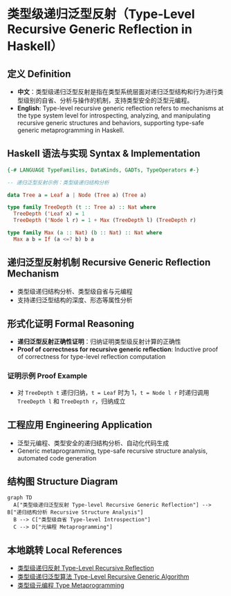 # 类型级递归泛型反射（Type-Level Recursive Generic Reflection in Haskell）

## 定义 Definition

- **中文**：类型级递归泛型反射是指在类型系统层面对递归泛型结构和行为进行类型级别的自省、分析与操作的机制，支持类型安全的泛型元编程。
- **English**: Type-level recursive generic reflection refers to mechanisms at the type system level for introspecting, analyzing, and manipulating recursive generic structures and behaviors, supporting type-safe generic metaprogramming in Haskell.

## Haskell 语法与实现 Syntax & Implementation

```haskell
{-# LANGUAGE TypeFamilies, DataKinds, GADTs, TypeOperators #-}

-- 递归泛型反射示例：类型级递归结构分析

data Tree a = Leaf a | Node (Tree a) (Tree a)

type family TreeDepth (t :: Tree a) :: Nat where
  TreeDepth ('Leaf x) = 1
  TreeDepth ('Node l r) = 1 + Max (TreeDepth l) (TreeDepth r)

type family Max (a :: Nat) (b :: Nat) :: Nat where
  Max a b = If (a <=? b) b a
```

## 递归泛型反射机制 Recursive Generic Reflection Mechanism

- 类型级递归结构分析、类型级自省与元编程
- 支持递归泛型结构的深度、形态等属性分析

## 形式化证明 Formal Reasoning

- **递归泛型反射正确性证明**：归纳证明类型级反射计算的正确性
- **Proof of correctness for recursive generic reflection**: Inductive proof of correctness for type-level reflection computation

### 证明示例 Proof Example

- 对 `TreeDepth t` 递归归纳，`t = Leaf` 时为 1，`t = Node l r` 时递归调用 `TreeDepth l` 和 `TreeDepth r`，归纳成立

## 工程应用 Engineering Application

- 泛型元编程、类型安全的递归结构分析、自动化代码生成
- Generic metaprogramming, type-safe recursive structure analysis, automated code generation

## 结构图 Structure Diagram

```mermaid
graph TD
  A["类型级递归泛型反射 Type-level Recursive Generic Reflection"] --> B["递归结构分析 Recursive Structure Analysis"]
  B --> C["类型级自省 Type-level Introspection"]
  C --> D["元编程 Metaprogramming"]
```

## 本地跳转 Local References

- [类型级递归反射 Type-Level Recursive Reflection](../68-Type-Level-Recursive-Reflection/01-Type-Level-Recursive-Reflection-in-Haskell.md)
- [类型级递归泛型算法 Type-Level Recursive Generic Algorithm](../72-Type-Level-Recursive-Generic-Algorithm/01-Type-Level-Recursive-Generic-Algorithm-in-Haskell.md)
- [类型级元编程 Type Metaprogramming](../16-Type-Metaprogramming/01-Type-Metaprogramming-in-Haskell.md)
